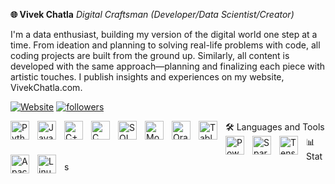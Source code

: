 **🌐 Vivek Chatla**
*Digital Craftsman (Developer/Data Scientist/Creator)*

I'm a data enthusiast, building my version of the digital world one step at a time. From ideation and planning to solving real-life problems with code, all coding projects are built from the ground up. Similarly, all content is developed with the same approach—planning and finalizing each piece with artistic touches. I publish insights and experiences on my website, VivekChatla.com.

<p align="left"> <a href="https://www.vivekchatla.com"> <img alt="Website" title="Visit my Website" src="https://custom-icon-badges.demolab.com/badge/Website-Visit-brightgreen?style=for-the-badge&logo=website&logoColor=white"/></a> <a href="https://github.com/VivekChatla?tab=followers"> <img alt="followers" title="Follow me on GitHub" src="https://custom-icon-badges.demolab.com/github/followers/VivekChatla?color=236ad3&labelColor=1155ba&style=for-the-badge&logo=person-add&label=Follow&logoColor=white"/></a> </p>
🛠️ Languages and Tools
<img align="left" alt="Python" width="30px" style="padding-right:10px;" src="https://cdn.jsdelivr.net/gh/devicons/devicon/icons/python/python-plain.svg" /> <img align="left" alt="Java" width="30px" style="padding-right:10px;" src="https://cdn.jsdelivr.net/gh/devicons/devicon/icons/java/java-original.svg" /> <img align="left" alt="C++" width="30px" style="padding-right:10px;" src="https://cdn.jsdelivr.net/gh/devicons/devicon/icons/cplusplus/cplusplus-line.svg" /> <img align="left" alt="C" width="30px" style="padding-right:10px;" src="https://cdn.jsdelivr.net/gh/devicons/devicon/icons/c/c-original.svg" /> <img align="left" alt="SQL" width="30px" style="padding-right:10px;" src="https://cdn.jsdelivr.net/gh/devicons/devicon/icons/mysql/mysql-original.svg" /> <img align="left" alt="MongoDB" width="30px" style="padding-right:10px;" src="https://cdn.jsdelivr.net/gh/devicons/devicon/icons/mongodb/mongodb-original.svg" /> <img align="left" alt="Oracle" width="30px" style="padding-right:10px;" src="https://cdn.jsdelivr.net/gh/devicons/devicon/icons/oracle/oracle-original.svg" /> <img align="left" alt="Tableau" width="30px" style="padding-right:10px;" src="https://cdn.jsdelivr.net/gh/devicons/devicon/icons/tableau/tableau-original.svg" /> <img align="left" alt="PowerBI" width="30px" style="padding-right:10px;" src="https://cdn.jsdelivr.net/gh/devicons/devicon/icons/powerbi/powerbi-original.svg" /> <img align="left" alt="Spark" width="30px" style="padding-right:10px;" src="https://cdn.jsdelivr.net/gh/devicons/devicon/icons/apache_spark/apache_spark-original.svg" /> <img align="left" alt="TensorFlow" width="30px" style="padding-right:10px;" src="https://cdn.jsdelivr.net/gh/devicons/devicon/icons/tensorflow/tensorflow-original.svg" /> <img align="left" alt="Apache Hadoop" width="30px" style="padding-right:10px;" src="https://cdn.jsdelivr.net/gh/devicons/devicon/icons/apache/apache-original.svg" /> <img align="left" alt="Linux" width="30px" style="padding-right:10px;" src="https://cdn.jsdelivr.net/gh/devicons/devicon/icons/linux/linux-original.svg" /> <br />
📊 Stats

